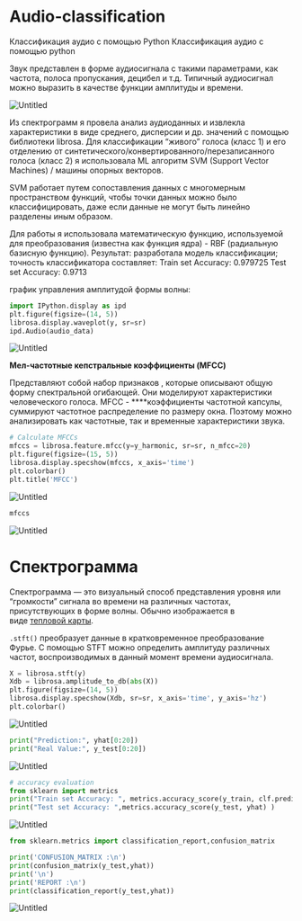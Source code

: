# Audio-classification
Классификация аудио с помощью Python
Классификация аудио  с помощью python

Звук представлен в форме аудиосигнала с такими параметрами, как частота, полоса пропускания, децибел и т.д. Типичный аудиосигнал можно выразить в качестве функции амплитуды и времени.

![Untitled](https://s3-us-west-2.amazonaws.com/secure.notion-static.com/a6d762f7-7e30-4cfd-9daa-b7e141eec612/Untitled.png)

 Из  спектрограмм я провела анализ аудиоданных и извлекла  характеристики в виде среднего, дисперсии и др. значений с помощью библиотеки  librosa.   Для классификации  “живого” голоса (класс 1) и его отделению от синтетического/конвертированного/перезаписанного голоса (класс 2) я  использовала ML алгоритм  SVM (Support Vector Machines) / машины опорных векторов.

SVM работает путем сопоставления данных с многомерным пространством функций, чтобы точки данных можно было классифицировать, даже если данные не могут быть линейно разделены иным образом. 

Для работы я использовала математическую функцию, используемой для преобразования (известна как функция ядра) -  RBF (радиальную базисную функцию).
Результат: разработала модель классификации; точность классификатора составляет: Train set Accuracy:  0.979725
Test set Accuracy:  0.9713

график управления амплитудой формы волны:

```python
import IPython.display as ipd
plt.figure(figsize=(14, 5))
librosa.display.waveplot(y, sr=sr)
ipd.Audio(audio_data)
```

![Untitled](https://s3-us-west-2.amazonaws.com/secure.notion-static.com/d5689369-1176-425d-8018-462818b90bab/Untitled.png)

**Мел-частотные кепстральные коэффициенты (MFCC)**

Представляют собой  набор признаков , которые  описывают общую форму спектральной огибающей. Они моделируют характеристики человеческого голоса. MFCC -  ****коэффициенты частотной капсулы, суммируют частотное распределение по размеру окна. Поэтому можно анализировать как частотные, так и временные характеристики звука.

```python
# Calculate MFCCs
mfccs = librosa.feature.mfcc(y=y_harmonic, sr=sr, n_mfcc=20)
plt.figure(figsize=(15, 5))
librosa.display.specshow(mfccs, x_axis='time')
plt.colorbar()
plt.title('MFCC')
```

![Untitled](https://s3-us-west-2.amazonaws.com/secure.notion-static.com/44d00748-d10e-4cff-bad4-c53bdaeded44/Untitled.png)

```python
mfccs
```

![Untitled](https://s3-us-west-2.amazonaws.com/secure.notion-static.com/31c71646-5ad4-4638-a782-ab5cc941ee47/Untitled.png)

# **Cпектрограмма**

Спектрограмма — это визуальный способ представления уровня или “громкости” сигнала во времени на различных частотах, присутствующих в форме волны. Обычно изображается в виде [тепловой карты](https://ru.wikipedia.org/wiki/%D0%A2%D0%B5%D0%BF%D0%BB%D0%BE%D0%B2%D0%B0%D1%8F_%D0%BA%D0%B0%D1%80%D1%82%D0%B0).

`.stft()` преобразует данные в кратковременное преобразование Фурье. С помощью STFT можно определить амплитуду различных частот, воспроизводимых в данный момент времени аудиосигнала.

```python
X = librosa.stft(y)
Xdb = librosa.amplitude_to_db(abs(X))
plt.figure(figsize=(14, 5))
librosa.display.specshow(Xdb, sr=sr, x_axis='time', y_axis='hz')
plt.colorbar()
```

![Untitled](https://s3-us-west-2.amazonaws.com/secure.notion-static.com/4747381c-3409-4d9a-b891-73396f159397/Untitled.png)

```python
print("Prediction:", yhat[0:20])
print("Real Value:", y_test[0:20])
```

![Untitled](https://s3-us-west-2.amazonaws.com/secure.notion-static.com/bd0dfbae-29f5-4015-809c-d04f2285a2ec/Untitled.png)

```python
# accuracy evaluation
from sklearn import metrics
print("Train set Accuracy: ", metrics.accuracy_score(y_train, clf.predict(X_train)))
print("Test set Accuracy: ",metrics.accuracy_score(y_test, yhat) )
```

![Untitled](https://s3-us-west-2.amazonaws.com/secure.notion-static.com/c19c2416-2d58-4e2d-a19f-55891c959cf1/Untitled.png)

```python
from sklearn.metrics import classification_report,confusion_matrix

print('CONFUSION_MATRIX :\n')
print(confusion_matrix(y_test,yhat))
print('\n')
print('REPORT :\n')
print(classification_report(y_test,yhat))
```

![Untitled](https://s3-us-west-2.amazonaws.com/secure.notion-static.com/38c7f0ca-30b7-4092-a749-4ae22b4d3811/Untitled.png)
